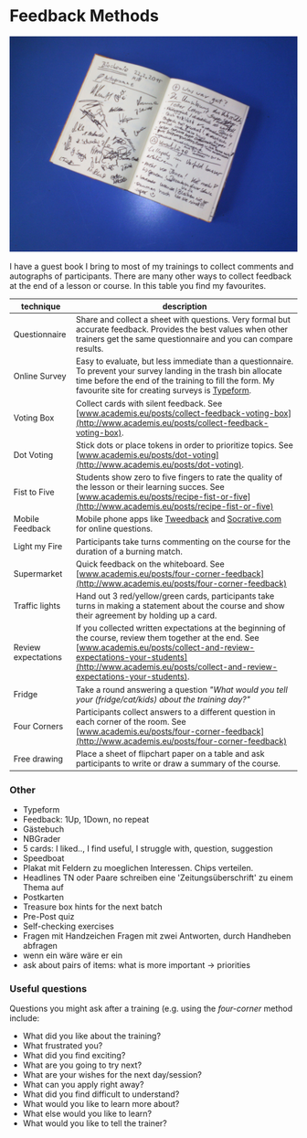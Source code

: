 
# Feedback Methods

![guest book](images/guestbook.jpg)

I have a guest book I bring to most of my trainings to collect comments and autographs of participants. There are many other ways to collect feedback at the end of a lesson or course. In this table you find my favourites.

| technique | description |
|-----------|-------------|
| Questionnaire | Share and collect a sheet with questions. Very formal but accurate feedback. Provides the best values when other trainers get the same questionnaire and you can compare results. |
Online Survey | Easy to evaluate, but less immediate than a questionnaire. To prevent your survey landing in the trash bin allocate time before the end of the training to fill the form. My favourite site for creating surveys is [Typeform](https://www.typeform.com/). |
Voting Box | Collect cards with silent feedback. See [www.academis.eu/posts/collect-feedback-voting-box](http://www.academis.eu/posts/collect-feedback-voting-box). |
Dot Voting | Stick dots or place tokens in order to prioritize topics. See [www.academis.eu/posts/dot-voting](http://www.academis.eu/posts/dot-voting). |
Fist to Five | Students show zero to five fingers to rate the quality of the lesson or their learning succes. See [www.academis.eu/posts/recipe-fist-or-five](http://www.academis.eu/posts/recipe-fist-or-five) |
Mobile Feedback | Mobile phone apps like [Tweedback](http://twbk.de) and [Socrative.com](http://socrative.com) for online questions. |
Light my Fire | Participants take turns commenting on the course for the duration of a burning match. |
Supermarket | Quick feedback on the whiteboard. See [www.academis.eu/posts/four-corner-feedback](http://www.academis.eu/posts/four-corner-feedback) |
Traffic lights | Hand out 3 red/yellow/green cards, participants take turns in making a statement about the course and show their agreement by holding up a card. |
Review expectations | If you collected written expectations at the beginning of the course, review them together at the end. See [www.academis.eu/posts/collect-and-review-expectations-your-students](http://www.academis.eu/posts/collect-and-review-expectations-your-students). |
Fridge | Take a round answering a question *"What would you tell your (fridge/cat/kids) about the training day?"* |
| Four Corners | Participants collect answers to a different question in each corner of the room. See [www.academis.eu/posts/four-corner-feedback](http://www.academis.eu/posts/four-corner-feedback) |
Free drawing | Place a sheet of flipchart paper on a table and ask participants to write or draw a summary of the course. |

### Other

* Typeform
* Feedback: 1Up, 1Down, no repeat
* Gästebuch
* NBGrader
* 5 cards: I liked.., I find useful, I struggle with, question, suggestion
* Speedboat
* Plakat mit Feldern zu moeglichen Interessen. Chips verteilen.
* Headlines	TN oder Paare schreiben eine 'Zeitungsüberschrift' zu einem Thema auf
* Postkarten		
* Treasure box	hints for the next batch	
* Pre-Post quiz		
* Self-checking exercises		
* Fragen mit Handzeichen	Fragen mit zwei Antworten, durch Handheben abfragen
* wenn <name> ein <auto> wäre wäre er ein <attribut>
* ask about pairs of items: what is more important -> priorities

### Useful questions

Questions you might ask after a training (e.g. using the *four-corner* method include:

* What did you like about the training?
* What frustrated you?
* What did you find exciting?
* What are you going to try next?
* What are your wishes for the next day/session?
* What can you apply right away?
* What did you find difficult to understand?
* What would you like to learn more about?
* What else would you like to learn?
* What would you like to tell the trainer?


